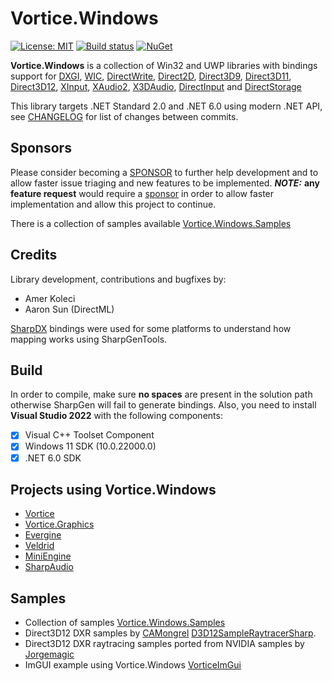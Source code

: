 # Vortice.Windows

[![License: MIT](https://img.shields.io/badge/License-MIT-green.svg)](https://github.com/amerkoleci/Vortice.Windows/blob/master/LICENSE)
[![Build status](https://github.com/amerkoleci/Vortice.Windows/workflows/Build/badge.svg)](https://github.com/amerkoleci/Vortice.Windows/actions)
[![NuGet](https://img.shields.io/nuget/v/Vortice.Direct3D12.svg)](https://www.nuget.org/packages?q=Tags%3A%22Vortice.Windows%22,%22Direct3D12%22)

**Vortice.Windows** is a collection of Win32 and UWP libraries with bindings support for [DXGI](https://docs.microsoft.com/en-us/windows/desktop/direct3ddxgi/d3d10-graphics-programming-guide-dxgi), [WIC](https://docs.microsoft.com/en-us/windows/desktop/wic/-wic-lh), [DirectWrite](https://docs.microsoft.com/en-us/windows/desktop/directwrite/direct-write-portal), [Direct2D](https://docs.microsoft.com/en-us/windows/desktop/direct2d/direct2d-portal), [Direct3D9](https://docs.microsoft.com/en-us/windows/win32/direct3d9/dx9-graphics), [Direct3D11](https://docs.microsoft.com/en-us/windows/desktop/direct3d11/atoc-dx-graphics-direct3d-11), [Direct3D12](https://docs.microsoft.com/en-us/windows/desktop/direct3d12/directx-12-programming-guide), [XInput](https://docs.microsoft.com/en-us/windows/win32/xinput/getting-started-with-xinput), [XAudio2](https://docs.microsoft.com/en-us/windows/win32/xaudio2/xaudio2-introduction), [X3DAudio](https://docs.microsoft.com/it-it/windows/win32/xaudio2/x3daudio), [DirectInput](https://docs.microsoft.com/en-us/previous-versions/windows/desktop/ee416842(v=vs.85)) and [DirectStorage](https://devblogs.microsoft.com/directx/landing-page/)

This library targets .NET Standard 2.0 and .NET 6.0 using modern .NET API, see [CHANGELOG](https://github.com/amerkoleci/Vortice.Windows/blob/main/CHANGELOG.md) for list of changes between commits.

## Sponsors
Please consider becoming a [SPONSOR](https://github.com/sponsors/amerkoleci) to further help development and to allow faster issue triaging and new features to be implemented.
**_NOTE:_** **any feature request** would require a [sponsor](https://github.com/sponsors/amerkoleci) in order to allow faster implementation and allow this project to continue.

There is a collection of samples available [Vortice.Windows.Samples](https://github.com/amerkoleci/Vortice.Windows.Samples)

## Credits

Library development, contributions and bugfixes by:

- Amer Koleci
- Aaron Sun (DirectML)

[SharpDX](https://github.com/sharpdx/SharpDX) bindings were used for some platforms to understand how mapping works using SharpGenTools.

## Build

In order to compile, make sure **no spaces** are present in the solution path otherwise SharpGen will fail to generate bindings.
Also, you need to install **Visual Studio 2022** with the following components:

- [x] Visual C++ Toolset Component
- [x] Windows 11 SDK (10.0.22000.0)
- [x] .NET 6.0 SDK

## Projects using Vortice.Windows

- [Vortice](https://github.com/amerkoleci/vortice)
- [Vortice.Graphics](https://github.com/amerkoleci/Vortice.Graphics)
- [Evergine](https://evergine.com/)
- [Veldrid](https://github.com/mellinoe/veldrid)
- [MiniEngine](https://github.com/roy-t/MiniEngine3) 
- [SharpAudio](https://github.com/feliwir/SharpAudio)

## Samples
- Collection of samples [Vortice.Windows.Samples](https://github.com/amerkoleci/Vortice.Windows.Samples)
- Direct3D12 DXR samples by [CAMongrel](https://github.com/CAMongrel) [D3D12SampleRaytracerSharp](https://github.com/CAMongrel/D3D12SampleRaytracerSharp).
- Direct3D12 DXR raytracing samples ported from NVIDIA samples by [Jorgemagic](https://github.com/Jorgemagic/CSharpDirectXRaytracing)
- ImGUI example using Vortice.Windows [VorticeImGui](https://github.com/YaakovDavis/VorticeImGui)


